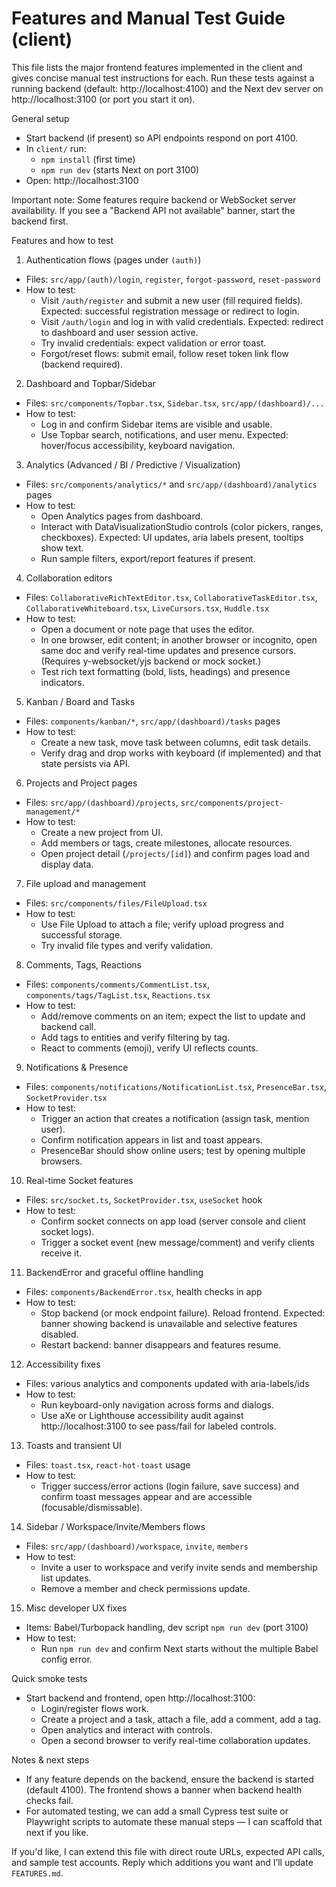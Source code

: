 # Features and Manual Test Guide (client)

This file lists the major frontend features implemented in the client and gives concise manual test instructions for each. Run these tests against a running backend (default: http://localhost:4100) and the Next dev server on http://localhost:3100 (or port you start it on).

General setup

- Start backend (if present) so API endpoints respond on port 4100.
- In `client/` run:
  - `npm install` (first time)
  - `npm run dev` (starts Next on port 3100)
- Open: http://localhost:3100

Important note: Some features require backend or WebSocket server availability. If you see a "Backend API not available" banner, start the backend first.

Features and how to test

1) Authentication flows (pages under `(auth)`)
- Files: `src/app/(auth)/login`, `register`, `forgot-password`, `reset-password`
- How to test:
  - Visit `/auth/register` and submit a new user (fill required fields). Expected: successful registration message or redirect to login.
  - Visit `/auth/login` and log in with valid credentials. Expected: redirect to dashboard and user session active.
  - Try invalid credentials: expect validation or error toast.
  - Forgot/reset flows: submit email, follow reset token link flow (backend required).

2) Dashboard and Topbar/Sidebar
- Files: `src/components/Topbar.tsx`, `Sidebar.tsx`, `src/app/(dashboard)/...`
- How to test:
  - Log in and confirm Sidebar items are visible and usable.
  - Use Topbar search, notifications, and user menu. Expected: hover/focus accessibility, keyboard navigation.

3) Analytics (Advanced / BI / Predictive / Visualization)
- Files: `src/components/analytics/*` and `src/app/(dashboard)/analytics` pages
- How to test:
  - Open Analytics pages from dashboard.
  - Interact with DataVisualizationStudio controls (color pickers, ranges, checkboxes). Expected: UI updates, aria labels present, tooltips show text.
  - Run sample filters, export/report features if present.

4) Collaboration editors
- Files: `CollaborativeRichTextEditor.tsx`, `CollaborativeTaskEditor.tsx`, `CollaborativeWhiteboard.tsx`, `LiveCursors.tsx`, `Huddle.tsx`
- How to test:
  - Open a document or note page that uses the editor.
  - In one browser, edit content; in another browser or incognito, open same doc and verify real-time updates and presence cursors. (Requires y-websocket/yjs backend or mock socket.)
  - Test rich text formatting (bold, lists, headings) and presence indicators.

5) Kanban / Board and Tasks
- Files: `components/kanban/*`, `src/app/(dashboard)/tasks` pages
- How to test:
  - Create a new task, move task between columns, edit task details.
  - Verify drag and drop works with keyboard (if implemented) and that state persists via API.

6) Projects and Project pages
- Files: `src/app/(dashboard)/projects`, `src/components/project-management/*`
- How to test:
  - Create a new project from UI.
  - Add members or tags, create milestones, allocate resources.
  - Open project detail (`/projects/[id]`) and confirm pages load and display data.

7) File upload and management
- Files: `src/components/files/FileUpload.tsx`
- How to test:
  - Use File Upload to attach a file; verify upload progress and successful storage.
  - Try invalid file types and verify validation.

8) Comments, Tags, Reactions
- Files: `components/comments/CommentList.tsx`, `components/tags/TagList.tsx`, `Reactions.tsx`
- How to test:
  - Add/remove comments on an item; expect the list to update and backend call.
  - Add tags to entities and verify filtering by tag.
  - React to comments (emoji), verify UI reflects counts.

9) Notifications & Presence
- Files: `components/notifications/NotificationList.tsx`, `PresenceBar.tsx`, `SocketProvider.tsx`
- How to test:
  - Trigger an action that creates a notification (assign task, mention user).
  - Confirm notification appears in list and toast appears.
  - PresenceBar should show online users; test by opening multiple browsers.

10) Real-time Socket features
- Files: `src/socket.ts`, `SocketProvider.tsx`, `useSocket` hook
- How to test:
  - Confirm socket connects on app load (server console and client socket logs).
  - Trigger a socket event (new message/comment) and verify clients receive it.

11) BackendError and graceful offline handling
- Files: `components/BackendError.tsx`, health checks in app
- How to test:
  - Stop backend (or mock endpoint failure). Reload frontend. Expected: banner showing backend is unavailable and selective features disabled.
  - Restart backend: banner disappears and features resume.

12) Accessibility fixes
- Files: various analytics and components updated with aria-labels/ids
- How to test:
  - Run keyboard-only navigation across forms and dialogs.
  - Use aXe or Lighthouse accessibility audit against http://localhost:3100 to see pass/fail for labeled controls.

13) Toasts and transient UI
- Files: `toast.tsx`, `react-hot-toast` usage
- How to test:
  - Trigger success/error actions (login failure, save success) and confirm toast messages appear and are accessible (focusable/dismissable).

14) Sidebar / Workspace/Invite/Members flows
- Files: `src/app/(dashboard)/workspace`, `invite`, `members`
- How to test:
  - Invite a user to workspace and verify invite sends and membership list updates.
  - Remove a member and check permissions update.

15) Misc developer UX fixes
- Items: Babel/Turbopack handling, dev script `npm run dev` (port 3100)
- How to test:
  - Run `npm run dev` and confirm Next starts without the multiple Babel config error.

Quick smoke tests

- Start backend and frontend, open http://localhost:3100:
  - Login/register flows work.
  - Create a project and a task, attach a file, add a comment, add a tag.
  - Open analytics and interact with controls.
  - Open a second browser to verify real-time collaboration updates.

Notes & next steps

- If any feature depends on the backend, ensure the backend is started (default 4100). The frontend shows a banner when backend health checks fail.
- For automated testing, we can add a small Cypress test suite or Playwright scripts to automate these manual steps — I can scaffold that next if you like.

If you'd like, I can extend this file with direct route URLs, expected API calls, and sample test accounts. Reply which additions you want and I’ll update `FEATURES.md`.

